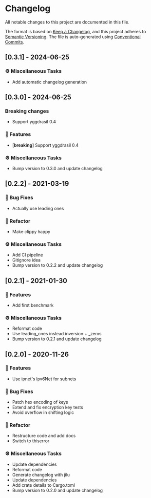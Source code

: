 # Changelog

All notable changes to this project are documented in this file.

The format is based on [Keep a Changelog], and this project adheres to
[Semantic Versioning]. The file is auto-generated using [Conventional Commits].

[keep a changelog]: https://keepachangelog.com/en/1.0.0/
[semantic versioning]: https://semver.org/spec/v2.0.0.html
[conventional commits]: https://www.conventionalcommits.org/en/v1.0.0/

## [0.3.1] - 2024-06-25

### ⚙️ Miscellaneous Tasks

- Add automatic changelog generation


## [0.3.0] - 2024-06-25
### Breaking changes
 - Support yggdrasil 0.4

### 🚀 Features

- [**breaking**] Support yggdrasil 0.4

### ⚙️ Miscellaneous Tasks

- Bump version to 0.3.0 and update changelog


## [0.2.2] - 2021-03-19

### 🐛 Bug Fixes

- Actually use leading ones

### 🚜 Refactor

- Make clippy happy

### ⚙️ Miscellaneous Tasks

- Add CI pipeline
- Gitignore idea
- Bump version to 0.2.2 and update changelog


## [0.2.1] - 2021-01-30

### 🚀 Features

- Add first benchmark

### ⚙️ Miscellaneous Tasks

- Reformat code
- Use leading_ones instead inversion + _zeros
- Bump version to 0.2.1 and update changelog


## [0.2.0] - 2020-11-26

### 🚀 Features

- Use ipnet's Ipv6Net for subnets

### 🐛 Bug Fixes

- Patch hex encoding of keys
- Extend and fix encryption key tests
- Avoid overflow in shifting logic

### 🚜 Refactor

- Restructure code and add docs
- Switch to thiserror

### ⚙️ Miscellaneous Tasks

- Update dependencies
- Reformat code
- Generate changelog with jilu
- Update dependencies
- Add crate details to Cargo.toml
- Bump version to 0.2.0 and update changelog


<!-- generated by git-cliff -->
